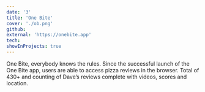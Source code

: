 ```yaml
---
date: '3'
title: 'One Bite'
cover: './ob.png'
github:
external: 'https://onebite.app'
tech:
showInProjects: true
---
```


One Bite, everybody knows the rules. Since the successful launch of the One Bite app, users are able to access pizza reviews in the browser. Total of 430+ and counting of Dave’s reviews complete with videos, scores and location.
